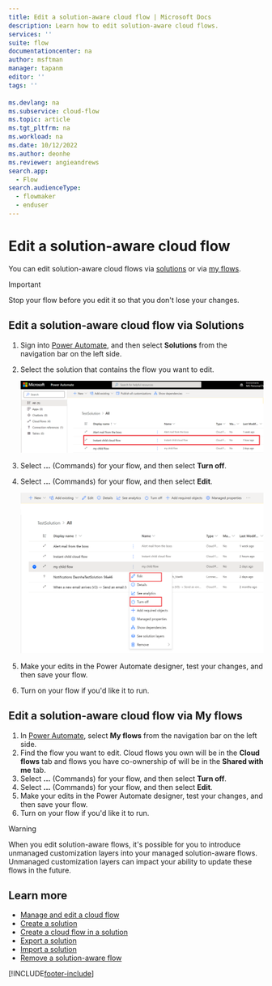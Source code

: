 ```yaml
---
title: Edit a solution-aware cloud flow | Microsoft Docs
description: Learn how to edit solution-aware cloud flows.
services: ''
suite: flow
documentationcenter: na
author: msftman
manager: tapanm
editor: ''
tags: ''

ms.devlang: na
ms.subservice: cloud-flow
ms.topic: article
ms.tgt_pltfrm: na
ms.workload: na
ms.date: 10/12/2022
ms.author: deonhe
ms.reviewer: angieandrews
search.app: 
  - Flow
search.audienceType: 
  - flowmaker
  - enduser
---
```


# Edit a solution-aware cloud flow

You can edit solution-aware cloud flows via [solutions](#edit-a-solution-aware-cloud-flow-via-solutions) or via [my flows](#edit-a-solution-aware-cloud-flow-via-my-flows).

> [!IMPORTANT]
> Stop your flow before you edit it so that you don't lose your changes.

## Edit a solution-aware cloud flow via Solutions

1. Sign into [Power Automate](https://powerautomate.com), and then select **Solutions** from the navigation bar on the left side.
1. Select the solution that contains the flow you want to edit.

   ![Displays a new flow inside a solution.](./media/edit-solution-aware-flow/new-flow-inside-solution.png "Displays a new flow inside a solution")

1. Select **...** (Commands) for your flow, and then select **Turn off**.
1. Select **...** (Commands) for your flow, and then select **Edit**.

   ![Displays editing a cloud flow.](./media/edit-solution-aware-flow/edit-flow.png "Displays editing a cloud flow")

1. Make your edits in the Power Automate designer, test your changes, and then save your flow.
1. Turn on your flow if you'd like it to run.

## Edit a solution-aware cloud flow via My flows

1. In [Power Automate](https://powerautomate.com), select **My flows** from the navigation bar on the left side.
1. Find the flow you want to edit. Cloud flows you own will be in the **Cloud flows** tab and flows you have co-ownership of will be in the **Shared with me** tab.
1. Select **...** (Commands) for your flow, and then select **Turn off**.
1. Select **...** (Commands) for your flow, and then select **Edit**.
1. Make your edits in the Power Automate designer, test your changes, and then save your flow.
1. Turn on your flow if you'd like it to run.

>[!WARNING]
>When you edit solution-aware flows, it's possible for you to introduce unmanaged customization layers into your managed solution-aware flows. Unmanaged customization layers can impact your ability to update these flows in the future.

## Learn more

* [Manage and edit a cloud flow](/power-automate/get-started-logic-flow#manage-a-cloud-flow)
* [Create a solution](./overview-solution-flows.md)
* [Create a cloud flow in a solution](./create-flow-solution.md)
* [Export a solution](./export-flow-solution.md)
* [Import a solution](./import-flow-solution.md)
* [Remove a solution-aware flow](./remove-solution-aware-flow.md)

[!INCLUDE[footer-include](includes/footer-banner.md)]
